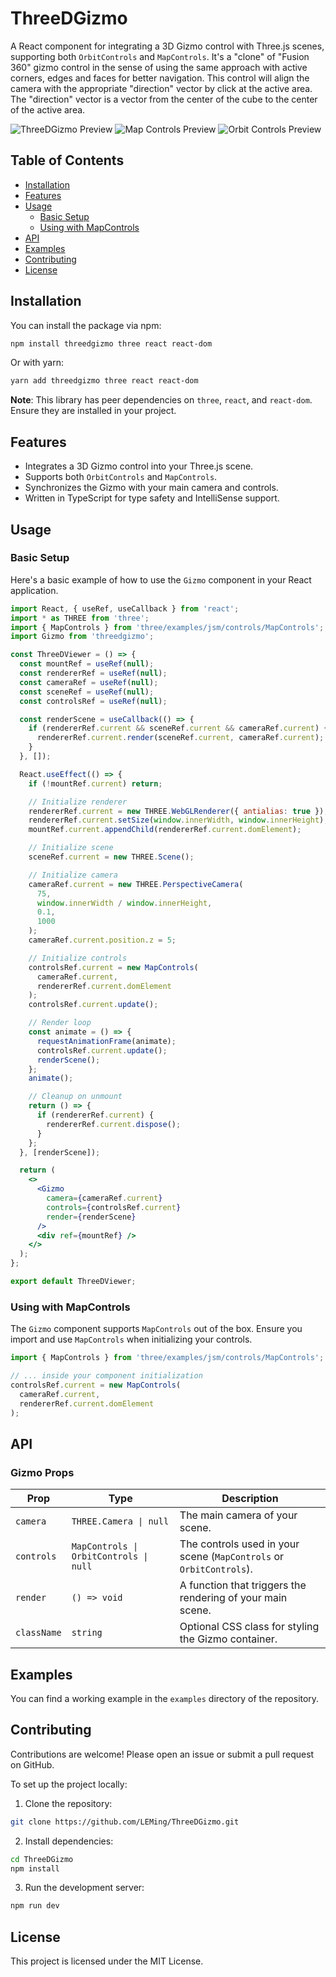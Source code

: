 # ThreeDGizmo

A React component for integrating a 3D Gizmo control with Three.js scenes, supporting both `OrbitControls` and `MapControls`.
It's a "clone" of "Fusion 360" gizmo control in the sense of using the same approach with active corners, edges and faces for better navigation.
This control will align the camera with the appropriate "direction" vector by click at the active area.
The "direction" vector is a vector from the center of the cube to the center of the active area.

![ThreeDGizmo Preview](https://github.com/LEMing/ThreeDGizmo/raw/main/src/assets/cover.png)
![Map Controls Preview](https://github.com/LEMing/ThreeDGizmo/raw/main/src/assets/map-controls.png)
![Orbit Controls Preview](https://github.com/LEMing/ThreeDGizmo/raw/main/src/assets/orbit-controls.png)

## Table of Contents
- [Installation](#installation)
- [Features](#features)
- [Usage](#usage)
    - [Basic Setup](#basic-setup)
    - [Using with MapControls](#using-with-mapcontrols)
- [API](#api)
- [Examples](#examples)
- [Contributing](#contributing)
- [License](#license)

## Installation

You can install the package via npm:

```bash
npm install threedgizmo three react react-dom
```

Or with yarn:

```bash
yarn add threedgizmo three react react-dom
```

**Note**: This library has peer dependencies on `three`, `react`, and `react-dom`. Ensure they are installed in your project.

## Features

- Integrates a 3D Gizmo control into your Three.js scene.
- Supports both `OrbitControls` and `MapControls`.
- Synchronizes the Gizmo with your main camera and controls.
- Written in TypeScript for type safety and IntelliSense support.

## Usage

### Basic Setup

Here's a basic example of how to use the `Gizmo` component in your React application.

```jsx
import React, { useRef, useCallback } from 'react';
import * as THREE from 'three';
import { MapControls } from 'three/examples/jsm/controls/MapControls';
import Gizmo from 'threedgizmo';

const ThreeDViewer = () => {
  const mountRef = useRef(null);
  const rendererRef = useRef(null);
  const cameraRef = useRef(null);
  const sceneRef = useRef(null);
  const controlsRef = useRef(null);

  const renderScene = useCallback(() => {
    if (rendererRef.current && sceneRef.current && cameraRef.current) {
      rendererRef.current.render(sceneRef.current, cameraRef.current);
    }
  }, []);

  React.useEffect(() => {
    if (!mountRef.current) return;

    // Initialize renderer
    rendererRef.current = new THREE.WebGLRenderer({ antialias: true });
    rendererRef.current.setSize(window.innerWidth, window.innerHeight);
    mountRef.current.appendChild(rendererRef.current.domElement);

    // Initialize scene
    sceneRef.current = new THREE.Scene();

    // Initialize camera
    cameraRef.current = new THREE.PerspectiveCamera(
      75,
      window.innerWidth / window.innerHeight,
      0.1,
      1000
    );
    cameraRef.current.position.z = 5;

    // Initialize controls
    controlsRef.current = new MapControls(
      cameraRef.current,
      rendererRef.current.domElement
    );
    controlsRef.current.update();

    // Render loop
    const animate = () => {
      requestAnimationFrame(animate);
      controlsRef.current.update();
      renderScene();
    };
    animate();

    // Cleanup on unmount
    return () => {
      if (rendererRef.current) {
        rendererRef.current.dispose();
      }
    };
  }, [renderScene]);

  return (
    <>
      <Gizmo
        camera={cameraRef.current}
        controls={controlsRef.current}
        render={renderScene}
      />
      <div ref={mountRef} />
    </>
  );
};

export default ThreeDViewer;
```

### Using with MapControls

The `Gizmo` component supports `MapControls` out of the box. Ensure you import and use `MapControls` when initializing your controls.

```jsx
import { MapControls } from 'three/examples/jsm/controls/MapControls';

// ... inside your component initialization
controlsRef.current = new MapControls(
  cameraRef.current,
  rendererRef.current.domElement
);
```

## API

### Gizmo Props

| Prop | Type | Description |
|------|------|-------------|
| `camera` | `THREE.Camera \| null` | The main camera of your scene. |
| `controls` | `MapControls \| OrbitControls \| null` | The controls used in your scene (`MapControls` or `OrbitControls`). |
| `render` | `() => void` | A function that triggers the rendering of your main scene. |
| `className` | `string` | Optional CSS class for styling the Gizmo container. |

## Examples

You can find a working example in the `examples` directory of the repository.

## Contributing

Contributions are welcome! Please open an issue or submit a pull request on GitHub.

To set up the project locally:

1. Clone the repository:

```bash
git clone https://github.com/LEMing/ThreeDGizmo.git
```

2. Install dependencies:

```bash
cd ThreeDGizmo
npm install
```

3. Run the development server:

```bash
npm run dev
```

## License

This project is licensed under the MIT License.
